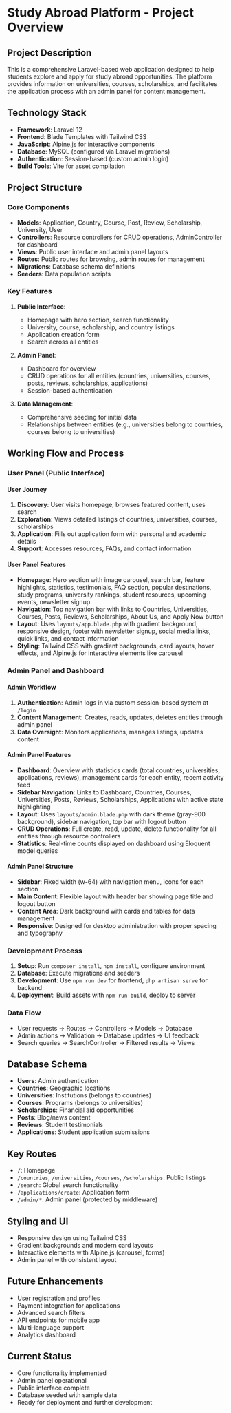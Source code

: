 # Study Abroad Platform - Project Overview

## Project Description

This is a comprehensive Laravel-based web application designed to help students explore and apply for study abroad opportunities. The platform provides information on universities, courses, scholarships, and facilitates the application process with an admin panel for content management.

## Technology Stack

-   **Framework**: Laravel 12
-   **Frontend**: Blade Templates with Tailwind CSS
-   **JavaScript**: Alpine.js for interactive components
-   **Database**: MySQL (configured via Laravel migrations)
-   **Authentication**: Session-based (custom admin login)
-   **Build Tools**: Vite for asset compilation

## Project Structure

### Core Components

-   **Models**: Application, Country, Course, Post, Review, Scholarship, University, User
-   **Controllers**: Resource controllers for CRUD operations, AdminController for dashboard
-   **Views**: Public user interface and admin panel layouts
-   **Routes**: Public routes for browsing, admin routes for management
-   **Migrations**: Database schema definitions
-   **Seeders**: Data population scripts

### Key Features

1. **Public Interface**:

    - Homepage with hero section, search functionality
    - University, course, scholarship, and country listings
    - Application creation form
    - Search across all entities

2. **Admin Panel**:

    - Dashboard for overview
    - CRUD operations for all entities (countries, universities, courses, posts, reviews, scholarships, applications)
    - Session-based authentication

3. **Data Management**:
    - Comprehensive seeding for initial data
    - Relationships between entities (e.g., universities belong to countries, courses belong to universities)

## Working Flow and Process

### User Panel (Public Interface)

#### User Journey

1. **Discovery**: User visits homepage, browses featured content, uses search
2. **Exploration**: Views detailed listings of countries, universities, courses, scholarships
3. **Application**: Fills out application form with personal and academic details
4. **Support**: Accesses resources, FAQs, and contact information

#### User Panel Features

-   **Homepage**: Hero section with image carousel, search bar, feature highlights, statistics, testimonials, FAQ section, popular destinations, study programs, university rankings, student resources, upcoming events, newsletter signup
-   **Navigation**: Top navigation bar with links to Countries, Universities, Courses, Posts, Reviews, Scholarships, About Us, and Apply Now button
-   **Layout**: Uses `layouts/app.blade.php` with gradient background, responsive design, footer with newsletter signup, social media links, quick links, and contact information
-   **Styling**: Tailwind CSS with gradient backgrounds, card layouts, hover effects, and Alpine.js for interactive elements like carousel

### Admin Panel and Dashboard

#### Admin Workflow

1. **Authentication**: Admin logs in via custom session-based system at `/login`
2. **Content Management**: Creates, reads, updates, deletes entities through admin panel
3. **Data Oversight**: Monitors applications, manages listings, updates content

#### Admin Panel Features

-   **Dashboard**: Overview with statistics cards (total countries, universities, applications, reviews), management cards for each entity, recent activity feed
-   **Sidebar Navigation**: Links to Dashboard, Countries, Courses, Universities, Posts, Reviews, Scholarships, Applications with active state highlighting
-   **Layout**: Uses `layouts/admin.blade.php` with dark theme (gray-900 background), sidebar navigation, top bar with logout button
-   **CRUD Operations**: Full create, read, update, delete functionality for all entities through resource controllers
-   **Statistics**: Real-time counts displayed on dashboard using Eloquent model queries

#### Admin Panel Structure

-   **Sidebar**: Fixed width (w-64) with navigation menu, icons for each section
-   **Main Content**: Flexible layout with header bar showing page title and logout button
-   **Content Area**: Dark background with cards and tables for data management
-   **Responsive**: Designed for desktop administration with proper spacing and typography

### Development Process

1. **Setup**: Run `composer install`, `npm install`, configure environment
2. **Database**: Execute migrations and seeders
3. **Development**: Use `npm run dev` for frontend, `php artisan serve` for backend
4. **Deployment**: Build assets with `npm run build`, deploy to server

### Data Flow

-   User requests → Routes → Controllers → Models → Database
-   Admin actions → Validation → Database updates → UI feedback
-   Search queries → SearchController → Filtered results → Views

## Database Schema

-   **Users**: Admin authentication
-   **Countries**: Geographic locations
-   **Universities**: Institutions (belongs to countries)
-   **Courses**: Programs (belongs to universities)
-   **Scholarships**: Financial aid opportunities
-   **Posts**: Blog/news content
-   **Reviews**: Student testimonials
-   **Applications**: Student application submissions

## Key Routes

-   `/`: Homepage
-   `/countries`, `/universities`, `/courses`, `/scholarships`: Public listings
-   `/search`: Global search functionality
-   `/applications/create`: Application form
-   `/admin/*`: Admin panel (protected by middleware)

## Styling and UI

-   Responsive design using Tailwind CSS
-   Gradient backgrounds and modern card layouts
-   Interactive elements with Alpine.js (carousel, forms)
-   Admin panel with consistent layout

## Future Enhancements

-   User registration and profiles
-   Payment integration for applications
-   Advanced search filters
-   API endpoints for mobile app
-   Multi-language support
-   Analytics dashboard

## Current Status

-   Core functionality implemented
-   Admin panel operational
-   Public interface complete
-   Database seeded with sample data
-   Ready for deployment and further development
